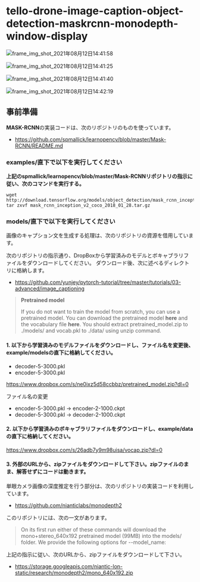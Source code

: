 # tello-drone-image-caption-object-detection-maskrcnn-monodepth-window-display

![frame_img_shot_2021年08月12日14:41:58](https://user-images.githubusercontent.com/87643752/129156669-ae8d8fb2-1346-4463-9c11-10019e67105c.jpg)

![frame_img_shot_2021年08月12日14:41:25](https://user-images.githubusercontent.com/87643752/129156906-2a0dc44a-7112-41b1-b910-6ab00291665a.jpg)

![frame_img_shot_2021年08月12日14:41:40](https://user-images.githubusercontent.com/87643752/129156798-1c969b82-b7e1-4800-ba81-a53854fc0781.jpg)

![frame_img_shot_2021年08月12日14:42:19](https://user-images.githubusercontent.com/87643752/129156693-02e7a2f9-505a-45af-a2e6-e407393d2616.jpg)




## 事前準備

**MASK-RCNN**の実装コードは、次のリポジトリのものを使っています。

* https://github.com/spmallick/learnopencv/blob/master/Mask-RCNN/README.md

### examples/直下で以下を実行してください

**上記のspmallick/learnopencv/blob/master/Mask-RCNNリポジトリの指示に従い、次のコマンドを実行する。**

```bash:
wget http://download.tensorflow.org/models/object_detection/mask_rcnn_inception_v2_coco_2018_01_28.tar.gz
tar zxvf mask_rcnn_inception_v2_coco_2018_01_28.tar.gz
```

### models/直下で以下を実行してください

画像のキャプション文を生成する処理は、次のリポジトリの資源を借用しています。

次のリポジトリの指示通り、DropBoxから学習済みのモデルとボキャブラリファイルをダウンロードしてください。
ダウンロード後、次に述べるディレクトリに格納します。

* https://github.com/yunjey/pytorch-tutorial/tree/master/tutorials/03-advanced/image_captioning

> **Pretrained model**
>
> If you do not want to train the model from scratch, you can use a pretrained model. You can download the pretrained model **here** and the vocabulary file **here**. You should extract pretrained_model.zip to ./models/ and vocab.pkl to ./data/ using unzip command.

#### **1. 以下から学習済みのモデルファイルをダウンロードし、ファイル名を変更後、example/modelsの直下に格納してください。**

- decoder-5-3000.pkl
- encoder-5-3000.pkl

https://www.dropbox.com/s/ne0ixz5d58ccbbz/pretrained_model.zip?dl=0

ファイル名の変更

- encoder-5-3000.pkl → encoder-2-1000.ckpt
- decoder-5-3000.pkl → decoder-2-1000.ckpt

#### **2. 以下から学習済みのボキャブラリファイルをダウンロードし、example/dataの直下に格納してください。**

https://www.dropbox.com/s/26adb7y9m98uisa/vocap.zip?dl=0


#### 3. 外部のURLから、zipファイルをダウンロードして下さい。zipファイルのまま、解答せずにコードは動きます。

単眼カメラ画像の深度推定を行う部分は、次のリポジトリの実装コードを利用しています。

* https://github.com/nianticlabs/monodepth2

このリポジトリには、次の一文があります。

> On its first run either of these commands will download the mono+stereo_640x192 pretrained model (99MB) into the models/ folder. We provide the following options for --model_name:

上記の指示に従い、次のURLから、zipファイルをダウンロードして下さい。

* https://storage.googleapis.com/niantic-lon-static/research/monodepth2/mono_640x192.zip

